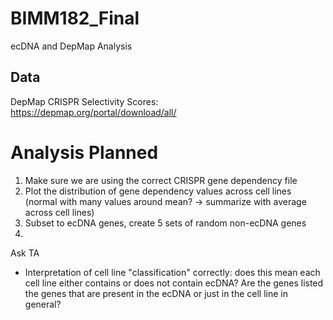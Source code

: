 # BIMM182_Final
ecDNA and DepMap Analysis

## Data 

DepMap CRISPR Selectivity Scores: https://depmap.org/portal/download/all/

# Analysis Planned 

1. Make sure we are using the correct CRISPR gene dependency file
2. Plot the distribution of gene dependency values across cell lines (normal with many values around mean? -> summarize with average across cell lines)
3. Subset to ecDNA genes, create 5 sets of random non-ecDNA genes
4. 



Ask TA 
- Interpretation of cell line "classification" correctly: does this mean each cell line either contains or does not contain ecDNA? Are the genes listed the genes that are present in the ecDNA or just in the cell line in general? 
